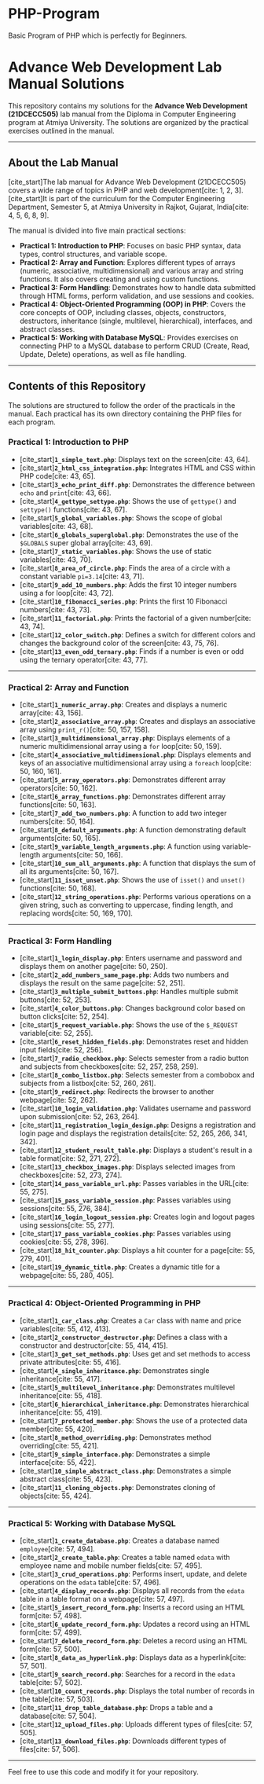 # PHP-Program

Basic Program of PHP which is perfectly for Beginners.

# Advance Web Development Lab Manual Solutions

This repository contains my solutions for the **Advance Web Development (21DCECC505)** lab manual from the Diploma in Computer Engineering program at Atmiya University. The solutions are organized by the practical exercises outlined in the manual.

---

## About the Lab Manual

[cite_start]The lab manual for Advance Web Development (21DCECC505) covers a wide range of topics in PHP and web development[cite: 1, 2, 3]. [cite_start]It is part of the curriculum for the Computer Engineering Department, Semester 5, at Atmiya University in Rajkot, Gujarat, India[cite: 4, 5, 6, 8, 9].

The manual is divided into five main practical sections:

* **Practical 1: Introduction to PHP**: Focuses on basic PHP syntax, data types, control structures, and variable scope.
* **Practical 2: Array and Function**: Explores different types of arrays (numeric, associative, multidimensional) and various array and string functions. It also covers creating and using custom functions.
* **Practical 3: Form Handling**: Demonstrates how to handle data submitted through HTML forms, perform validation, and use sessions and cookies.
* **Practical 4: Object-Oriented Programming (OOP) in PHP**: Covers the core concepts of OOP, including classes, objects, constructors, destructors, inheritance (single, multilevel, hierarchical), interfaces, and abstract classes.
* **Practical 5: Working with Database MySQL**: Provides exercises on connecting PHP to a MySQL database to perform CRUD (Create, Read, Update, Delete) operations, as well as file handling.

---

## Contents of this Repository

The solutions are structured to follow the order of the practicals in the manual. Each practical has its own directory containing the PHP files for each program.

### Practical 1: Introduction to PHP

* [cite_start]**`1_simple_text.php`**: Displays text on the screen[cite: 43, 64].
* [cite_start]**`2_html_css_integration.php`**: Integrates HTML and CSS within PHP code[cite: 43, 65].
* [cite_start]**`3_echo_print_diff.php`**: Demonstrates the difference between `echo` and `print`[cite: 43, 66].
* [cite_start]**`4_gettype_settype.php`**: Shows the use of `gettype()` and `settype()` functions[cite: 43, 67].
* [cite_start]**`5_global_variables.php`**: Shows the scope of global variables[cite: 43, 68].
* [cite_start]**`6_globals_superglobal.php`**: Demonstrates the use of the `$GLOBALS` super global array[cite: 43, 69].
* [cite_start]**`7_static_variables.php`**: Shows the use of static variables[cite: 43, 70].
* [cite_start]**`8_area_of_circle.php`**: Finds the area of a circle with a constant variable `pi=3.14`[cite: 43, 71].
* [cite_start]**`9_add_10_numbers.php`**: Adds the first 10 integer numbers using a for loop[cite: 43, 72].
* [cite_start]**`10_fibonacci_series.php`**: Prints the first 10 Fibonacci numbers[cite: 43, 73].
* [cite_start]**`11_factorial.php`**: Prints the factorial of a given number[cite: 43, 74].
* [cite_start]**`12_color_switch.php`**: Defines a switch for different colors and changes the background color of the screen[cite: 43, 75, 76].
* [cite_start]**`13_even_odd_ternary.php`**: Finds if a number is even or odd using the ternary operator[cite: 43, 77].

---

### Practical 2: Array and Function

* [cite_start]**`1_numeric_array.php`**: Creates and displays a numeric array[cite: 43, 156].
* [cite_start]**`2_associative_array.php`**: Creates and displays an associative array using `print_r()`[cite: 50, 157, 158].
* [cite_start]**`3_multidimensional_array.php`**: Displays elements of a numeric multidimensional array using a `for` loop[cite: 50, 159].
* [cite_start]**`4_associative_multidimensional.php`**: Displays elements and keys of an associative multidimensional array using a `foreach` loop[cite: 50, 160, 161].
* [cite_start]**`5_array_operators.php`**: Demonstrates different array operators[cite: 50, 162].
* [cite_start]**`6_array_functions.php`**: Demonstrates different array functions[cite: 50, 163].
* [cite_start]**`7_add_two_numbers.php`**: A function to add two integer numbers[cite: 50, 164].
* [cite_start]**`8_default_arguments.php`**: A function demonstrating default arguments[cite: 50, 165].
* [cite_start]**`9_variable_length_arguments.php`**: A function using variable-length arguments[cite: 50, 166].
* [cite_start]**`10_sum_all_arguments.php`**: A function that displays the sum of all its arguments[cite: 50, 167].
* [cite_start]**`11_isset_unset.php`**: Shows the use of `isset()` and `unset()` functions[cite: 50, 168].
* [cite_start]**`12_string_operations.php`**: Performs various operations on a given string, such as converting to uppercase, finding length, and replacing words[cite: 50, 169, 170].

---

### Practical 3: Form Handling

* [cite_start]**`1_login_display.php`**: Enters username and password and displays them on another page[cite: 50, 250].
* [cite_start]**`2_add_numbers_same_page.php`**: Adds two numbers and displays the result on the same page[cite: 52, 251].
* [cite_start]**`3_multiple_submit_buttons.php`**: Handles multiple submit buttons[cite: 52, 253].
* [cite_start]**`4_color_buttons.php`**: Changes background color based on button clicks[cite: 52, 254].
* [cite_start]**`5_request_variable.php`**: Shows the use of the `$_REQUEST` variable[cite: 52, 255].
* [cite_start]**`6_reset_hidden_fields.php`**: Demonstrates reset and hidden input fields[cite: 52, 256].
* [cite_start]**`7_radio_checkbox.php`**: Selects semester from a radio button and subjects from checkboxes[cite: 52, 257, 258, 259].
* [cite_start]**`8_combo_listbox.php`**: Selects semester from a combobox and subjects from a listbox[cite: 52, 260, 261].
* [cite_start]**`9_redirect.php`**: Redirects the browser to another webpage[cite: 52, 262].
* [cite_start]**`10_login_validation.php`**: Validates username and password upon submission[cite: 52, 263, 264].
* [cite_start]**`11_registration_login_design.php`**: Designs a registration and login page and displays the registration details[cite: 52, 265, 266, 341, 342].
* [cite_start]**`12_student_result_table.php`**: Displays a student's result in a table format[cite: 52, 271, 272].
* [cite_start]**`13_checkbox_images.php`**: Displays selected images from checkboxes[cite: 52, 273, 274].
* [cite_start]**`14_pass_variable_url.php`**: Passes variables in the URL[cite: 55, 275].
* [cite_start]**`15_pass_variable_session.php`**: Passes variables using sessions[cite: 55, 276, 384].
* [cite_start]**`16_login_logout_session.php`**: Creates login and logout pages using sessions[cite: 55, 277].
* [cite_start]**`17_pass_variable_cookies.php`**: Passes variables using cookies[cite: 55, 278, 396].
* [cite_start]**`18_hit_counter.php`**: Displays a hit counter for a page[cite: 55, 279, 401].
* [cite_start]**`19_dynamic_title.php`**: Creates a dynamic title for a webpage[cite: 55, 280, 405].

---

### Practical 4: Object-Oriented Programming in PHP

* [cite_start]**`1_car_class.php`**: Creates a `Car` class with name and price variables[cite: 55, 412, 413].
* [cite_start]**`2_constructor_destructor.php`**: Defines a class with a constructor and destructor[cite: 55, 414, 415].
* [cite_start]**`3_get_set_methods.php`**: Uses get and set methods to access private attributes[cite: 55, 416].
* [cite_start]**`4_single_inheritance.php`**: Demonstrates single inheritance[cite: 55, 417].
* [cite_start]**`5_multilevel_inheritance.php`**: Demonstrates multilevel inheritance[cite: 55, 418].
* [cite_start]**`6_hierarchical_inheritance.php`**: Demonstrates hierarchical inheritance[cite: 55, 419].
* [cite_start]**`7_protected_member.php`**: Shows the use of a protected data member[cite: 55, 420].
* [cite_start]**`8_method_overriding.php`**: Demonstrates method overriding[cite: 55, 421].
* [cite_start]**`9_simple_interface.php`**: Demonstrates a simple interface[cite: 55, 422].
* [cite_start]**`10_simple_abstract_class.php`**: Demonstrates a simple abstract class[cite: 55, 423].
* [cite_start]**`11_cloning_objects.php`**: Demonstrates cloning of objects[cite: 55, 424].

---

### Practical 5: Working with Database MySQL

* [cite_start]**`1_create_database.php`**: Creates a database named `employee`[cite: 57, 494].
* [cite_start]**`2_create_table.php`**: Creates a table named `edata` with employee name and mobile number fields[cite: 57, 495].
* [cite_start]**`3_crud_operations.php`**: Performs insert, update, and delete operations on the `edata` table[cite: 57, 496].
* [cite_start]**`4_display_records.php`**: Displays all records from the `edata` table in a table format on a webpage[cite: 57, 497].
* [cite_start]**`5_insert_record_form.php`**: Inserts a record using an HTML form[cite: 57, 498].
* [cite_start]**`6_update_record_form.php`**: Updates a record using an HTML form[cite: 57, 499].
* [cite_start]**`7_delete_record_form.php`**: Deletes a record using an HTML form[cite: 57, 500].
* [cite_start]**`8_data_as_hyperlink.php`**: Displays data as a hyperlink[cite: 57, 501].
* [cite_start]**`9_search_record.php`**: Searches for a record in the `edata` table[cite: 57, 502].
* [cite_start]**`10_count_records.php`**: Displays the total number of records in the table[cite: 57, 503].
* [cite_start]**`11_drop_table_database.php`**: Drops a table and a database[cite: 57, 504].
* [cite_start]**`12_upload_files.php`**: Uploads different types of files[cite: 57, 505].
* [cite_start]**`13_download_files.php`**: Downloads different types of files[cite: 57, 506].

---

Feel free to use this code and modify it for your repository.

